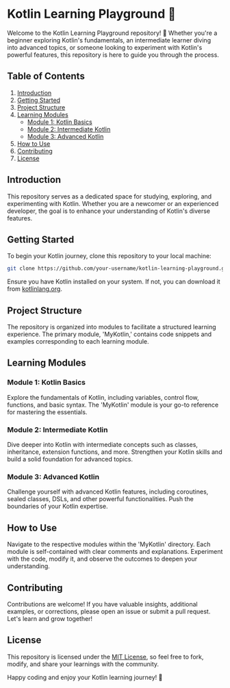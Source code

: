 # Kotlin Learning Playground 🚀

Welcome to the Kotlin Learning Playground repository! 🎉 Whether you're a beginner exploring Kotlin's fundamentals, an intermediate learner diving into advanced topics, or someone looking to experiment with Kotlin's powerful features, this repository is here to guide you through the process.

## Table of Contents
1. [Introduction](#introduction)
2. [Getting Started](#getting-started)
3. [Project Structure](#project-structure)
4. [Learning Modules](#learning-modules)
    - [Module 1: Kotlin Basics](#module-1-kotlin-basics)
    - [Module 2: Intermediate Kotlin](#module-2-intermediate-kotlin)
    - [Module 3: Advanced Kotlin](#module-3-advanced-kotlin)
5. [How to Use](#how-to-use)
6. [Contributing](#contributing)
7. [License](#license)

## Introduction

This repository serves as a dedicated space for studying, exploring, and experimenting with Kotlin. Whether you are a newcomer or an experienced developer, the goal is to enhance your understanding of Kotlin's diverse features.

## Getting Started

To begin your Kotlin journey, clone this repository to your local machine:

```bash
git clone https://github.com/your-username/kotlin-learning-playground.git
```

Ensure you have Kotlin installed on your system. If not, you can download it from [kotlinlang.org](https://kotlinlang.org/).

## Project Structure

The repository is organized into modules to facilitate a structured learning experience. The primary module, 'MyKotlin,' contains code snippets and examples corresponding to each learning module.

## Learning Modules

### Module 1: Kotlin Basics

Explore the fundamentals of Kotlin, including variables, control flow, functions, and basic syntax. The 'MyKotlin' module is your go-to reference for mastering the essentials.

### Module 2: Intermediate Kotlin

Dive deeper into Kotlin with intermediate concepts such as classes, inheritance, extension functions, and more. Strengthen your Kotlin skills and build a solid foundation for advanced topics.

### Module 3: Advanced Kotlin

Challenge yourself with advanced Kotlin features, including coroutines, sealed classes, DSLs, and other powerful functionalities. Push the boundaries of your Kotlin expertise.

## How to Use

Navigate to the respective modules within the 'MyKotlin' directory. Each module is self-contained with clear comments and explanations. Experiment with the code, modify it, and observe the outcomes to deepen your understanding.

## Contributing

Contributions are welcome! If you have valuable insights, additional examples, or corrections, please open an issue or submit a pull request. Let's learn and grow together!

## License

This repository is licensed under the [MIT License](LICENSE), so feel free to fork, modify, and share your learnings with the community.

Happy coding and enjoy your Kotlin learning journey! 🚀
